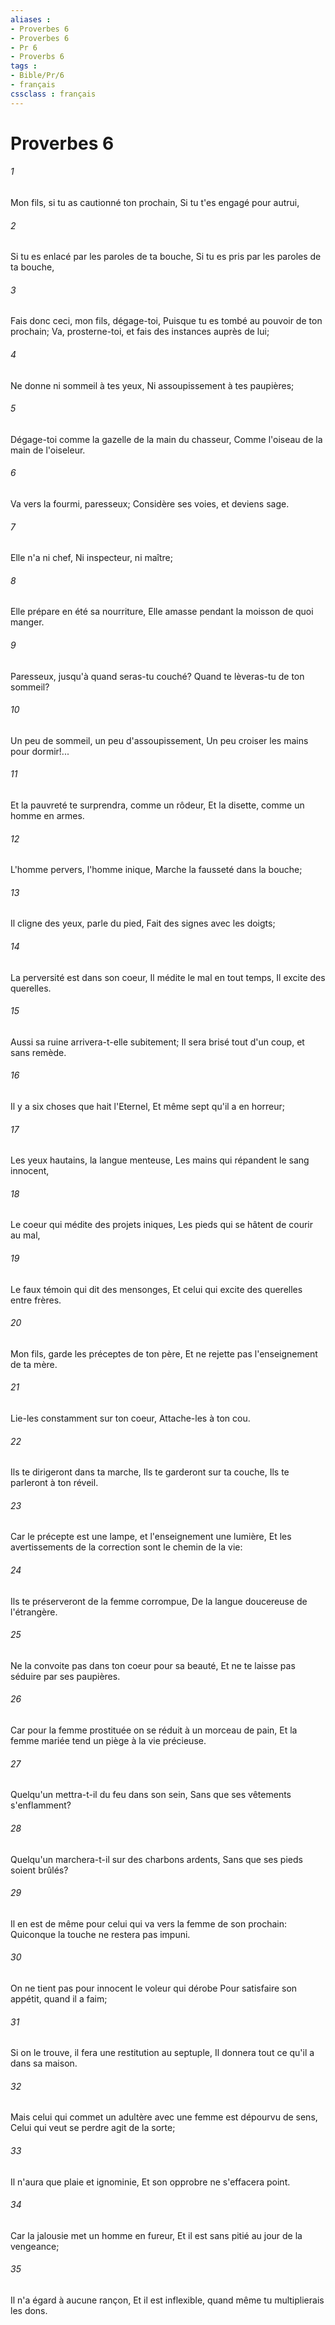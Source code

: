 ```yaml
---
aliases : 
- Proverbes 6
- Proverbes 6
- Pr 6
- Proverbs 6
tags : 
- Bible/Pr/6
- français
cssclass : français
---
```


# Proverbes 6

###### 1
Mon fils, si tu as cautionné ton prochain, Si tu t'es engagé pour autrui,
###### 2
Si tu es enlacé par les paroles de ta bouche, Si tu es pris par les paroles de ta bouche,
###### 3
Fais donc ceci, mon fils, dégage-toi, Puisque tu es tombé au pouvoir de ton prochain; Va, prosterne-toi, et fais des instances auprès de lui;
###### 4
Ne donne ni sommeil à tes yeux, Ni assoupissement à tes paupières;
###### 5
Dégage-toi comme la gazelle de la main du chasseur, Comme l'oiseau de la main de l'oiseleur.
###### 6
Va vers la fourmi, paresseux; Considère ses voies, et deviens sage.
###### 7
Elle n'a ni chef, Ni inspecteur, ni maître;
###### 8
Elle prépare en été sa nourriture, Elle amasse pendant la moisson de quoi manger.
###### 9
Paresseux, jusqu'à quand seras-tu couché? Quand te lèveras-tu de ton sommeil?
###### 10
Un peu de sommeil, un peu d'assoupissement, Un peu croiser les mains pour dormir!...
###### 11
Et la pauvreté te surprendra, comme un rôdeur, Et la disette, comme un homme en armes.
###### 12
L'homme pervers, l'homme inique, Marche la fausseté dans la bouche;
###### 13
Il cligne des yeux, parle du pied, Fait des signes avec les doigts;
###### 14
La perversité est dans son coeur, Il médite le mal en tout temps, Il excite des querelles.
###### 15
Aussi sa ruine arrivera-t-elle subitement; Il sera brisé tout d'un coup, et sans remède.
###### 16
Il y a six choses que hait l'Eternel, Et même sept qu'il a en horreur;
###### 17
Les yeux hautains, la langue menteuse, Les mains qui répandent le sang innocent,
###### 18
Le coeur qui médite des projets iniques, Les pieds qui se hâtent de courir au mal,
###### 19
Le faux témoin qui dit des mensonges, Et celui qui excite des querelles entre frères.
###### 20
Mon fils, garde les préceptes de ton père, Et ne rejette pas l'enseignement de ta mère.
###### 21
Lie-les constamment sur ton coeur, Attache-les à ton cou.
###### 22
Ils te dirigeront dans ta marche, Ils te garderont sur ta couche, Ils te parleront à ton réveil.
###### 23
Car le précepte est une lampe, et l'enseignement une lumière, Et les avertissements de la correction sont le chemin de la vie:
###### 24
Ils te préserveront de la femme corrompue, De la langue doucereuse de l'étrangère.
###### 25
Ne la convoite pas dans ton coeur pour sa beauté, Et ne te laisse pas séduire par ses paupières.
###### 26
Car pour la femme prostituée on se réduit à un morceau de pain, Et la femme mariée tend un piège à la vie précieuse.
###### 27
Quelqu'un mettra-t-il du feu dans son sein, Sans que ses vêtements s'enflamment?
###### 28
Quelqu'un marchera-t-il sur des charbons ardents, Sans que ses pieds soient brûlés?
###### 29
Il en est de même pour celui qui va vers la femme de son prochain: Quiconque la touche ne restera pas impuni.
###### 30
On ne tient pas pour innocent le voleur qui dérobe Pour satisfaire son appétit, quand il a faim;
###### 31
Si on le trouve, il fera une restitution au septuple, Il donnera tout ce qu'il a dans sa maison.
###### 32
Mais celui qui commet un adultère avec une femme est dépourvu de sens, Celui qui veut se perdre agit de la sorte;
###### 33
Il n'aura que plaie et ignominie, Et son opprobre ne s'effacera point.
###### 34
Car la jalousie met un homme en fureur, Et il est sans pitié au jour de la vengeance;
###### 35
Il n'a égard à aucune rançon, Et il est inflexible, quand même tu multiplierais les dons.
